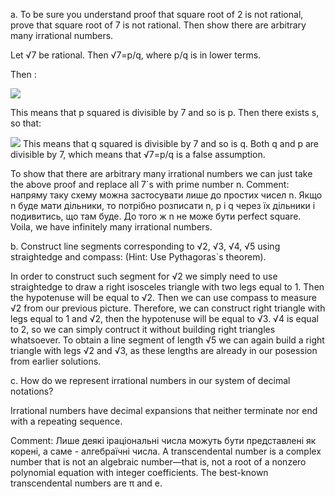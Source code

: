 a. To be sure you understand proof that square root of 2 is not rational, prove that square root of 7 is not rational. Then 
show there are arbitrary many irrational numbers.

Let  √7 be rational. Then  √7=p/q, where p/q is in lower terms.

Then :

<img src="http://latex.codecogs.com/gif.latex?p=\sqrt{7}q\Rightarrow {p^{2}=7q^{2}" border="0"/>


This means that p squared is divisible by 7 and so is p. Then there exists s, so that:

<img src="http://latex.codecogs.com/gif.latex?p=7s\Rightarrow{p^{2}=49s^{2}\Rightarrow 49s^{2}=7q^{2}\Rightarrow 7s^{2}=q^{2}" border="0"/>
This means that q squared is divisible by 7 and so is q. Both q and p are divisible by 7, which means that  √7=p/q  is a false assumption.

To show that there are arbitrary many irrational numbers we can just take the above proof and replace all 7`s with prime number n. 
Comment: напряму таку схему можна застосувати лише до простих чисел n. Якщо n буде мати дільники, то потрібно  розписати n, p і q через їх дільники і подивитись, що там буде. До того ж n не може бути perfect square. 
Voila, 
we have infinitely many irrational numbers.

b. Construct line segments corresponding to  √2,  √3,  √4,  √5 using straightedge and compass: (Hint: Use Pythagoras`s theorem).

In order to construct such segment for  √2 we simply need to use straightedge to draw a right isosceles triangle with 
two legs equal to 1. Then the hypotenuse will be equal to  √2. Then we can use compass to measure  √2 from our previous picture. Therefore, we can construct right triangle with legs equal to 1 and  √2, then the hypotenuse will be equal to  √3.
√4 is equal to 2, so we can simply contruct it without building right triangles whatsoever. To obtain a line segment of length
√5 we can again build a right triangle with legs  √2 and  √3, as these lengths are already in our posession from earlier
solutions. 

c. How do we represent irrational numbers in our system of decimal notations?

Irrational numbers have decimal expansions that neither terminate nor end with a repeating sequence.

Comment: Лише деякі іраціональні числа можуть бути представлені як корені, а саме - алгебраїчні числа. A transcendental number is a complex number that is not an algebraic number—that is, not a root of a nonzero polynomial equation with integer coefficients. The best-known transcendental numbers are π and e.
 
 
